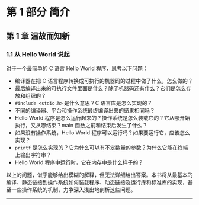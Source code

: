 # 第 1 部分 简介

## 第 1 章 温故而知新

### 1.1 从 Hello World 说起

对于一个最简单的 C 语言 Hello World 程序，思考以下问题：

- 编译器在把 C 语言程序转换成可执行的机器码的过程中做了什么，怎么做的？
- 最后编译出来的可执行文件里面是什么？除了机器码还有什么？它们是怎么存放和组织的？
- `#include <stdio.h>` 是什么意思？C 语言库是怎么实现的？
- 不同的编译器、平台和操作系统最终编译出来的结果相同吗？
- Hello World 程序是怎么运行起来的？操作系统是怎么装载它的？它从哪开始执行，又从哪结束？main 函数之前和结束后发生了什么？
- 如果没有操作系统，Hello World 程序可以运行吗？如果要运行它，应该怎么实现？
- `printf` 是怎么实现的？它为什么可以有不定数量的参数？为什么它能在终端上输出字符串？
- Hello World 程序中运行时，它在内存中是什么样子的？

以上的问题，似乎能够给出模糊的解释，但无法详细给出答案。本书将从最基本的编译、静态链接到操作系统如何装载程序、动态链接及运行库和标准库的实现，甚至一些操作系统的机制，力争深入浅出地剖析这些问题。

****